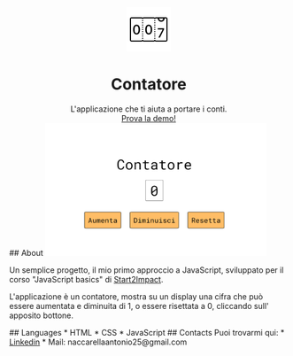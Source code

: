 
  <div align="center">
  <a href="https://antonio-naccarella.github.io/Counter/">
    <img src="assets/img/favicon.ico" alt="Logo" width="80">
  </a>

  <h1 align="center">Contatore</h1>
   L'applicazione che ti aiuta a portare i conti.
  <br>
  <a href="https://antonio-naccarella.github.io/Counter/">Prova la demo!</a>
</div>
 ## About
<img src="assets/img/counter-screen.png"  alt="Contatore screenshot" width="400">

<p>Un semplice progetto, il mio primo approccio a JavaScript, sviluppato per il corso "JavaScript basics" di <a href="https://talent.start2impact.it/">Start2Impact</a>.<p>
<p>L'applicazione è un contatore, mostra su un display una cifra che può essere aumentata e diminuita di 1, o essere risettata a 0, cliccando sull' apposito bottone.</p>
## Languages
* HTML
* CSS
* JavaScript
## Contacts
Puoi trovarmi qui:
* <a href="https://www.linkedin.com/in/antonio-naccarella-31976725a/">Linkedin</a>
* Mail: naccarellaantonio25@gmail.com

